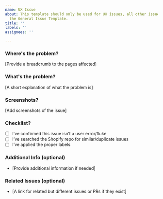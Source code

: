 ```yaml
---
name: UX Issue
about: This template should only be used for UX issues, all other issues should use
  the General Issue Template.
title: ''
labels: ''
assignees: ''

---
```


### Where's the problem?

[Provide a breadcrumb to the pages affected]

### What's the problem?

[A short explanation of what the problem is]

### Screenshots?

[Add screenshots of the issue]

### Checklist?

- [ ] I’ve confirmed this issue isn’t a user error/fluke
- [ ] I’ve searched the Shopify repo for similar/duplicate issues
- [ ] I’ve applied the proper labels

### Additional Info (optional)

- [Provide additional information if needed]

### Related Issues (optional)

- [A link for related but different issues or PRs if they exist]
